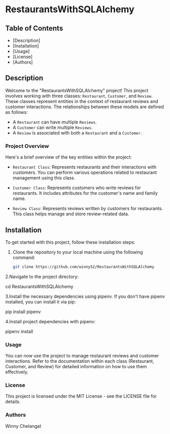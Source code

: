 # RestaurantsWithSQLAlchemy

## Table of Contents
* [Description]
* [Installation]
* [Usage]
* [License]
* [Authors]

## Description
Welcome to the "RestaurantsWithSQLAlchemy" project! This project involves working with three classes: `Restaurant`, `Customer`, and `Review`. These classes represent entities in the context of restaurant reviews and customer interactions. The relationships between these models are defined as follows:
- A `Restaurant` can have multiple `Reviews`.
- A `Customer` can write multiple `Reviews`.
- A `Review` is associated with both a `Restaurant` and a `Customer`.

### Project Overview
Here's a brief overview of the key entities within the project:

- `Restaurant Class`: Represents restaurants and their interactions with customers. You can perform various operations related to restaurant management using this class.

- `Customer Class`: Represents customers who write reviews for restaurants. It includes attributes for the customer's name and family name.

- `Review Class`: Represents reviews written by customers for restaurants. This class helps manage and store review-related data.

## Installation
To get started with this project, follow these installation steps:

1. Clone the repository to your local machine using the following command:
   ```bash
   git clone https://github.com/winny52/RestaurantsWithSQLAlchemy

2.Navigate to the project directory:

cd RestaurantsWithSQLAlchemy

3.Install the necessary dependencies using pipenv. If you don't have pipenv installed, you can install it via pip:


pip install pipenv

4.Install project dependencies with pipenv:

pipenv install

### Usage
You can now use the project to manage restaurant reviews and customer interactions. Refer to the documentation within each class (Restaurant, Customer, and Review) for detailed information on how to use them effectively.

### License
This project is licensed under the MIT License - see the LICENSE file for details.

### Authors
Winny Chelangat